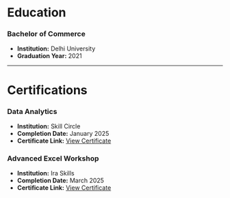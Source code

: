 # Education

### Bachelor of Commerce  
- **Institution:** Delhi University  
- **Graduation Year:** 2021  

---

# Certifications

### Data Analytics  
- **Institution:** Skill Circle  
- **Completion Date:** January 2025  
- **Certificate Link:** [View Certificate](https://drive.google.com/file/d/1lwSVPu8-oFm3BGl880KWKHKUldqUa9oz/view?usp=drivesdk)

### Advanced Excel Workshop  
- **Institution:** Ira Skills  
- **Completion Date:** March 2025  
- **Certificate Link:** [View Certificate](https://drive.google.com/file/d/1lycHvvNDIUv9uWunlZfa7bESbHditTFB/view?usp=drivesdk)